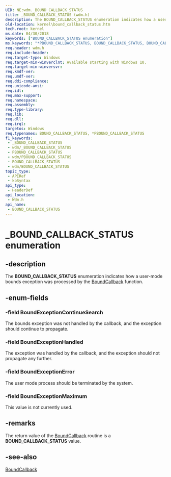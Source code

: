 ```yaml
---
UID: NE:wdm._BOUND_CALLBACK_STATUS
title: _BOUND_CALLBACK_STATUS (wdm.h)
description: The BOUND_CALLBACK_STATUS enumeration indicates how a user-mode bounds exception was processed by the BoundCallback function.
old-location: kernel\bound_callback_status.htm
tech.root: kernel
ms.date: 04/30/2018
keywords: ["BOUND_CALLBACK_STATUS enumeration"]
ms.keywords: "*PBOUND_CALLBACK_STATUS, BOUND_CALLBACK_STATUS, BOUND_CALLBACK_STATUS enumeration [Kernel-Mode Driver Architecture], BoundExceptionContinueSearch, BoundExceptionError, BoundExceptionHandled, BoundExceptionMaximum, _BOUND_CALLBACK_STATUS, kernel.bound_callback_status, wdm/BOUND_CALLBACK_STATUS, wdm/BoundExceptionContinueSearch, wdm/BoundExceptionError, wdm/BoundExceptionHandled, wdm/BoundExceptionMaximum"
req.header: wdm.h
req.include-header: 
req.target-type: Windows
req.target-min-winverclnt: Available starting with Windows 10.
req.target-min-winversvr: 
req.kmdf-ver: 
req.umdf-ver: 
req.ddi-compliance: 
req.unicode-ansi: 
req.idl: 
req.max-support: 
req.namespace: 
req.assembly: 
req.type-library: 
req.lib: 
req.dll: 
req.irql: 
targetos: Windows
req.typenames: BOUND_CALLBACK_STATUS, *PBOUND_CALLBACK_STATUS
f1_keywords:
 - _BOUND_CALLBACK_STATUS
 - wdm/_BOUND_CALLBACK_STATUS
 - PBOUND_CALLBACK_STATUS
 - wdm/PBOUND_CALLBACK_STATUS
 - BOUND_CALLBACK_STATUS
 - wdm/BOUND_CALLBACK_STATUS
topic_type:
 - APIRef
 - kbSyntax
api_type:
 - HeaderDef
api_location:
 - Wdm.h
api_name:
 - BOUND_CALLBACK_STATUS
---
```


# _BOUND_CALLBACK_STATUS enumeration


## -description

The <b>BOUND_CALLBACK_STATUS</b> enumeration indicates how a user-mode bounds exception was processed by the <a href="/windows-hardware/drivers/ddi/wdm/nc-wdm-bound_callback">BoundCallback</a> function.

## -enum-fields

### -field BoundExceptionContinueSearch

The bounds exception was not handled by the callback, and the exception should continue to propagate.

### -field BoundExceptionHandled

The exception was handled by the callback, and the exception should not propagate any further.

### -field BoundExceptionError

The user mode process should be terminated by the system.

### -field BoundExceptionMaximum

This value is not currently used.

## -remarks

The return value of the <a href="/windows-hardware/drivers/ddi/wdm/nc-wdm-bound_callback">BoundCallback</a> routine is a <b>BOUND_CALLBACK_STATUS</b> value.

## -see-also

<a href="/windows-hardware/drivers/ddi/wdm/nc-wdm-bound_callback">BoundCallback</a>

